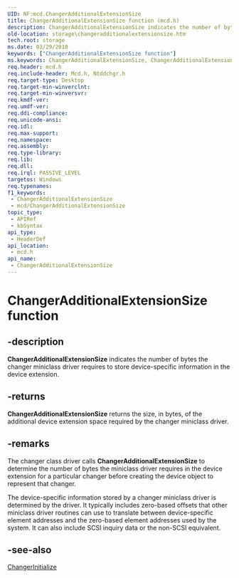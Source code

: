 ```yaml
---
UID: NF:mcd.ChangerAdditionalExtensionSize
title: ChangerAdditionalExtensionSize function (mcd.h)
description: ChangerAdditionalExtensionSize indicates the number of bytes the changer miniclass driver requires to store device-specific information in the device extension.
old-location: storage\changeradditionalextensionsize.htm
tech.root: storage
ms.date: 03/29/2018
keywords: ["ChangerAdditionalExtensionSize function"]
ms.keywords: ChangerAdditionalExtensionSize, ChangerAdditionalExtensionSize function [Storage Devices], chgrmini_22c1f2f6-d441-4208-b104-46711c4204cd.xml, mcd/ChangerAdditionalExtensionSize, storage.changeradditionalextensionsize
req.header: mcd.h
req.include-header: Mcd.h, Ntddchgr.h
req.target-type: Desktop
req.target-min-winverclnt: 
req.target-min-winversvr: 
req.kmdf-ver: 
req.umdf-ver: 
req.ddi-compliance: 
req.unicode-ansi: 
req.idl: 
req.max-support: 
req.namespace: 
req.assembly: 
req.type-library: 
req.lib: 
req.dll: 
req.irql: PASSIVE_LEVEL
targetos: Windows
req.typenames: 
f1_keywords:
 - ChangerAdditionalExtensionSize
 - mcd/ChangerAdditionalExtensionSize
topic_type:
 - APIRef
 - kbSyntax
api_type:
 - HeaderDef
api_location:
 - mcd.h
api_name:
 - ChangerAdditionalExtensionSize
---
```


# ChangerAdditionalExtensionSize function


## -description

<b>ChangerAdditionalExtensionSize</b> indicates the number of bytes the changer miniclass driver requires to store device-specific information in the device extension.

## -returns

<b>ChangerAdditionalExtensionSize</b> returns the size, in bytes, of the additional device extension space required by the changer miniclass driver.

## -remarks

The changer class driver calls <b>ChangerAdditionalExtensionSize</b> to determine the number of bytes the miniclass driver requires in the device extension for a particular changer before creating the device object to represent that changer.

The device-specific information stored by a changer miniclass driver is determined by the driver. It typically includes zero-based offsets that other miniclass driver routines can use to translate between device-specific element addresses and the zero-based element addresses used by the system. It can also include SCSI inquiry data or the non-SCSI equivalent.

## -see-also

<a href="/windows-hardware/drivers/ddi/mcd/nf-mcd-changerinitialize">ChangerInitialize</a>
